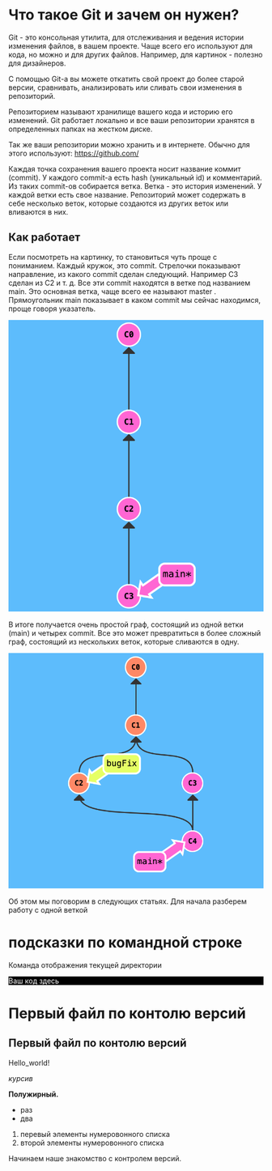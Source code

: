 # Что такое Git и зачем он нужен?

Git - это консольная утилита, для отслеживания и ведения истории изменения файлов, в вашем проекте. Чаще всего его используют для кода, но можно и для других файлов. Например, для картинок - полезно для дизайнеров.

С помощью Git-a вы можете откатить свой проект до более старой версии, сравнивать, анализировать или сливать свои изменения в репозиторий.

Репозиторием называют хранилище вашего кода и историю его изменений. Git работает локально и все ваши репозитории хранятся в определенных папках на жестком диске.

 Так же ваши репозитории можно хранить и в интернете. Обычно для этого используют: https://github.com/

Каждая точка сохранения вашего проекта носит название коммит (commit). У каждого commit-a есть hash (уникальный id) и комментарий. Из таких commit-ов собирается ветка. Ветка - это история изменений. У каждой ветки есть свое название. Репозиторий может содержать в себе несколько веток, которые создаются из других веток или вливаются в них.

## Как работает

Если посмотреть на картинку, то становиться чуть проще с пониманием. Каждый кружок, это commit. Стрелочки показывают направление, из какого commit сделан следующий. Например C3 сделан из С2 и т. д. Все эти commit находятся в ветке под названием main. Это основная ветка, чаще всего ее называют master . Прямоугольник
main показывает в каком commit мы сейчас находимся, проще говоря указатель.

![alt text](image.png)

В итоге получается очень простой граф, состоящий из одной ветки (main) и четырех commit. Все это может превратиться в более сложный граф, состоящий из нескольких веток, которые сливаются в одну.

![alt text](image-2.png)

Об этом мы поговорим в следующих статьях. Для начала разберем работу с одной веткой











# подсказки по командной строке

Команда отображения текущей директории

<div style="background-color: black; color: white;">
Ваш код здесь
</div>

# Первый файл по контолю версий

## Первый файл по контолю версий

Hello_world!

*курсив*

**Полужирный.**

* раз
* два

1. перевый элементы нумеровонного списка
2. второй элементы нумеровонного списка

Начинаем наше знакомство с контролем версий.
